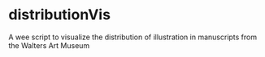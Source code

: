 distributionVis
===============

A wee script to visualize the distribution of illustration in manuscripts from the Walters Art Museum
